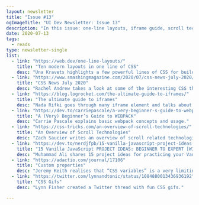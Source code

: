 ```yaml
---
layout: newsletter
title: "Issue #13"
ogImageTitle: "UI Dev Newsletter: Issue 13"
description: "In this issue: one-line layouts, iframe guide, scroll techniques, and more."
date: 2020-07-13
tags:
  - reads
type: newsletter-single
list:
  - link: "https://web.dev/one-line-layouts/"
    title: "Ten modern layouts in one line of CSS"
    desc: "Una Kravets highlights a few powerful lines of CSS for building robust modern layouts."
  - link: "https://www.smashingmagazine.com/2020/07/css-news-july-2020/"
    title: "CSS News July 2020"
    desc: "Rachel Andrew takes a look at some of the interesting CSS that are making their way into browsers right now."
  - link: "https://blog.logrocket.com/the-ultimate-guide-to-iframes/"
    title: "The ultimate guide to iframes"
    desc: "Nada Rifki goes through many iframe element and talks about usage, tricky situations, security, and accessibility."
  - link: "https://dev.to/carriepascale/a-very-beginner-s-guide-to-webpack-2jal"
    title: "A (Very) Beginner’s Guide to WEBPACK"
    desc: "Carrie Pascale explains basic webpack concepts and usage."
  - link: "https://css-tricks.com/an-overview-of-scroll-technologies/"
    title: "An Overview of Scroll Technologies"
    desc: "Zach Saucier writes an overview of scroll related technologies and tools."
  - link: "https://dev.to/nerdjfpb/15-vanilla-javascript-project-ideas-beginner-to-expert-with-free-tutorial-3c7a"
    title: "15 Vanilla JavaScript PROJECT IDEAS: BEGINNER TO EXPERT [WITH FREE TUTORIAL]"
    desc: "Muhammad Ali shares 15 project ideas for practicing your Vanilla JavaScript skills."
  - link: "https://adactio.com/journal/17106"
    title: "Custom properties"
    desc: "Jeremy Keith realises that “CSS variables” is a very limiting way of thinking about custom properties."
  - link: "https://twitter.com/lynnandtonic/status/1084880013436936192"
    title: "CSS Gifs"
    desc: "Lynn Fisher created a Twitter thread with fun CSS gifs."

---
```

